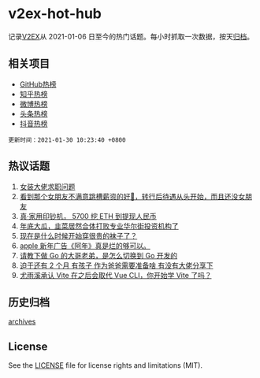 # v2ex-hot-hub

 记录[V2EX](https://www.v2ex.com/)从 2021-01-06 日至今的热门话题。每小时抓取一次数据，按天[归档](archives)。
 
 ## 相关项目

- [GitHub热榜](https://github.com/lonnyzhang423/github-hot-hub)
- [知乎热榜](https://github.com/lonnyzhang423/zhihu-hot-hub)
- [微博热榜](https://github.com/lonnyzhang423/weibo-hot-hub)
- [头条热榜](https://github.com/lonnyzhang423/toutiao-hot-hub)
- [抖音热榜](https://github.com/lonnyzhang423/douyin-hot-hub)


 `更新时间：2021-01-30 10:23:40 +0800`

## 热议话题

1. [女装大佬求职问题](https://www.v2ex.com/t/749622)
1. [看到那个女朋友不满意跳槽薪资的好🍋，转行后待遇从头开始，而且还没女朋友](https://www.v2ex.com/t/749450)
1. [真·家用印钞机， 5700 挖 ETH 到提现人民币](https://www.v2ex.com/t/749552)
1. [年底大瓜，韭菜居然合体打败专业华尔街投资机构了](https://www.v2ex.com/t/749635)
1. [现在是什么时候开始穿很贵的袜子了？](https://www.v2ex.com/t/749513)
1. [apple 新年广告《阿年》真是烂的够可以。](https://www.v2ex.com/t/749512)
1. [请教下做 Go 的大哥老弟，是怎么切换到 Go 开发的](https://www.v2ex.com/t/749481)
1. [迫于还有 2 个月 有孩子 作为爸爸需要准备啥 有没有大佬分享下](https://www.v2ex.com/t/749587)
1. [尤雨溪承认 Vite 在之后会取代 Vue CLI，你开始学 Vite 了吗？](https://www.v2ex.com/t/749452)

## 历史归档

[archives](archives)

## License

See the [LICENSE](LICENSE) file for license rights and limitations (MIT).
